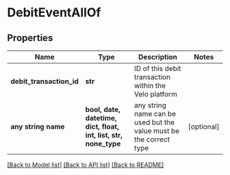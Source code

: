 # DebitEventAllOf


## Properties
Name | Type | Description | Notes
------------ | ------------- | ------------- | -------------
**debit_transaction_id** | **str** | ID of this debit transaction within the Velo platform | 
**any string name** | **bool, date, datetime, dict, float, int, list, str, none_type** | any string name can be used but the value must be the correct type | [optional]

[[Back to Model list]](../README.md#documentation-for-models) [[Back to API list]](../README.md#documentation-for-api-endpoints) [[Back to README]](../README.md)


